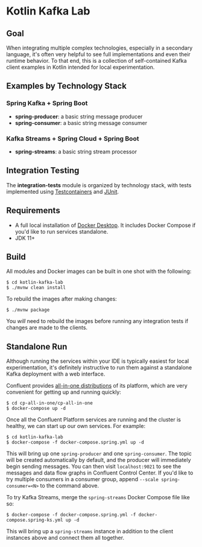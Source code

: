 # Kotlin Kafka Lab

## Goal

When integrating multiple complex technologies, especially in a secondary language, it's often very helpful to see full implementations and even their runtime behavior. To that end, this is a collection of self-contained Kafka client examples in Kotlin intended for local experimentation.

## Examples by Technology Stack

### Spring Kafka + Spring Boot
* **spring-producer**: a basic string message producer
* **spring-consumer**: a basic string message consumer

### Kafka Streams + Spring Cloud + Spring Boot

* **spring-streams**: a basic string stream processor

## Integration Testing
The **integration-tests** module is organized by technology stack, with tests implemented using [Testcontainers](https://testcontainers.org) and [JUnit](https://junit.org).

## Requirements

* A full local installation of [Docker Desktop](https://www.docker.com/products/docker-desktop). It includes Docker Compose if you'd like to run services standalone.
* JDK 11+

## Build

All modules and Docker images can be built in one shot with the following:

```shell
$ cd kotlin-kafka-lab
$ ./mvnw clean install
```

To rebuild the images after making changes:

```shell
$ ./mvnw package
```

You _will_ need to rebuild the images before running any integration tests if changes are made to the clients.

## Standalone Run

Although running the services within your IDE is typically easiest for local experimentation, it's definitely instructive to run them against a standalone Kafka deployment with a web interface.

Confluent provides [all-in-one distributions](https://github.com/confluentinc/cp-all-in-one) of its platform, which are very convenient for getting up and running quickly:

```shell
$ cd cp-all-in-one/cp-all-in-one
$ docker-compose up -d
```

Once all the Confluent Platform services are running and the cluster is healthy, we can start up our own services. For example:

```shell
$ cd kotlin-kafka-lab
$ docker-compose -f docker-compose.spring.yml up -d
```

This will bring up one `spring-producer` and one `spring-consumer`. The topic will be created automatically by default, and the producer will immediately begin sending messages. You can then visit `localhost:9021` to see the messages and data flow graphs in Confluent Control Center. If you'd like to try multiple consumers in a consumer group, append `--scale spring-consumer=<N>` to the command above.

To try Kafka Streams, merge the `spring-streams` Docker Compose file like so:

```shell
$ docker-compose -f docker-compose.spring.yml -f docker-compose.spring-ks.yml up -d
```

This will bring up a `spring-streams` instance in addition to the client instances above and connect them all together.
